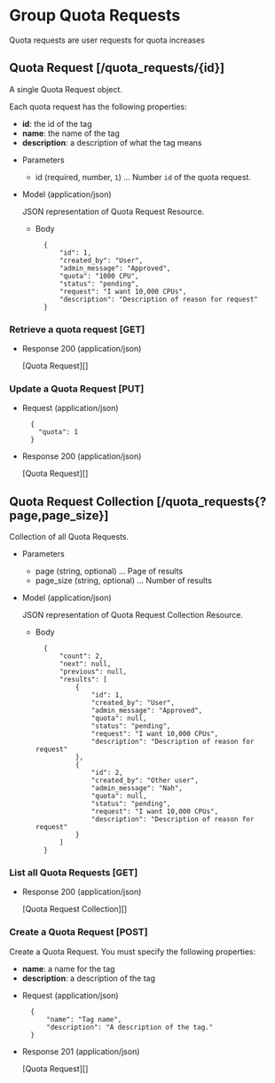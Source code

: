# Group Quota Requests
Quota requests are user requests for quota increases

## Quota Request [/quota_requests/{id}]
A single Quota Request object.

Each quota request has the following properties:

- **id**: the id of the tag
- **name**: the name of the tag
- **description**: a description of what the tag means

+ Parameters
    + id (required, number, `1`) ... Number `id` of the quota request.
    
+ Model (application/json)

    JSON representation of Quota Request Resource.

    + Body

            {
                "id": 1,
                "created_by": "User",
                "admin_message": "Approved",
                "quota": "1000 CPU",
                "status": "pending",
                "request": "I want 10,000 CPUs",
                "description": "Description of reason for request"
            }

### Retrieve a quota request [GET]
+ Response 200 (application/json)

    [Quota Request][]

### Update a Quota Request [PUT]
+ Request (application/json)

        {
          "quota": 1
        }

+ Response 200 (application/json)

    [Quota Request][]

## Quota Request Collection [/quota_requests{?page,page_size}]
Collection of all Quota Requests.

+ Parameters
    + page (string, optional) ... Page of results
    + page_size (string, optional) ... Number of results

+ Model (application/json)

    JSON representation of Quota Request Collection Resource.

    + Body

            {
                "count": 2,
                "next": null,
                "previous": null,
                "results": [
                    {
                        "id": 1,
                        "created_by": "User",
                        "admin_message": "Approved",
                        "quota": null,
                        "status": "pending",
                        "request": "I want 10,000 CPUs",
                        "description": "Description of reason for request"
                    },
                    {
                        "id": 2,
                        "created_by": "Other user",
                        "admin_message": "Nah",
                        "quota": null,
                        "status": "pending",
                        "request": "I want 10,000 CPUs",
                        "description": "Description of reason for request"
                    }
                ]
            }

### List all Quota Requests [GET]
+ Response 200 (application/json)

    [Quota Request Collection][]

### Create a Quota Request [POST]
Create a Quota Request.  You must specify the following properties:

- **name**: a name for the tag
- **description**: a description of the tag

+ Request (application/json)

        {
            "name": "Tag name",
            "description": "A description of the tag."
        }

+ Response 201 (application/json)

    [Quota Request][]
